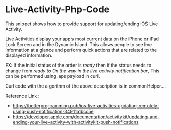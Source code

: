 # Live-Activity-Php-Code

This snippet shows how to provide support for updating/ending iOS Live Activity.

Live Activities display your app’s most current data on the iPhone or iPad Lock Screen and in the Dynamic Island. This allows people to see live information at a glance and perform quick actions that are related to the displayed information.

EX: If the initial status of the order is *ready* then if the status needs to change from *ready to On the way in the live activity notification bar*, This can be performed using .aps payload in curl.

Curl code with the algorithm of the above description is in commonHelper....

Reference Link : 
*  https://betterprogramming.pub/ios-live-activities-updating-remotely-using-push-notification-34911a1bcc5e
*  https://developer.apple.com/documentation/activitykit/updating-and-ending-your-live-activity-with-activitykit-push-notifications

